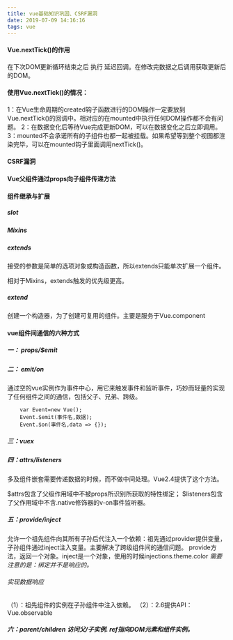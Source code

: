 ```yaml
---
title: vue基础知识巩固、CSRF漏洞
date: 2019-07-09 14:16:16
tags: vue
---
```

#### Vue.nextTick()的作用
在下次DOM更新循环结束之后 执行 延迟回调。在修改完数据之后调用获取更新后的DOM。
#### 使用Vue.nextTick()的情况：
1：在Vue生命周期的created钩子函数进行的DOM操作一定要放到Vue.nextTick()的回调中。相对应的在mounted中执行任何DOM操作都不会有问题。
2：在数据变化后等待Vue完成更新DOM，可以在数据变化之后立即调用。
3：mounted不会承诺所有的子组件也都一起被挂载。如果希望等到整个视图都渲染完毕，可以在mounted钩子里面调用nextTick()。

#### CSRF漏洞

#### Vue父组件通过props向子组件传递方法

#### 组件继承与扩展

##### slot
##### Mixins
##### extends 
接受的参数是简单的选项对象或构造函数，所以extends只能单次扩展一个组件。

相对于Mixins，extends触发的优先级更高。
##### extend
创建一个构造器，为了创建可复用的组件。主要是服务于Vue.component

#### vue组件间通信的六种方式

##### 一： props/$emit

##### 二： $emit/$on
通过空的vue实例作为事件中心，用它来触发事件和监听事件，巧妙而轻量的实现了任何组件之间的通信，包括父子、兄弟、跨级。
```
    var Event=new Vue();
    Event.$emit(事件名,数据);
    Event.$on(事件名,data => {});
```
##### 三：vuex

##### 四：$attrs/$listeners
多及组件嵌套需要传递数据的时候，而不做中间处理。Vue2.4提供了这个方法。

$attrs包含了父级作用域中不被props所识别所获取的特性绑定；
$listeners包含了父作用域中不含.native修饰器的v-on事件监听器。
##### 五：provide/inject
允许一个祖先组件向其所有子孙后代注入一个依赖：祖先通过provider提供变量，子孙组件通过inject注入变量。主要解决了跨级组件间的通信问题。
provide方法，返回一个对象。inject是一个对象，使用的时候injections.theme.color
*需要注意的是：绑定并不是响应的。*

###### 实现数据响应
（1）：祖先组件的实例在子孙组件中注入依赖。
（2）：2.6提供API：Vue.observable

##### 六：$parent/$children 访问父/子实例. ref指向DOM元素和组件实例。

